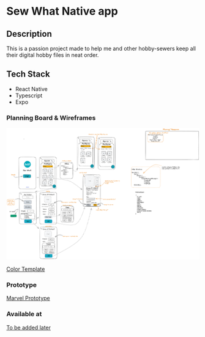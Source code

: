 # Sew What Native app

## Description

  This is a passion project made to help me and other hobby-sewers keep all their digital hobby files in neat order.

## Tech Stack

- React Native
- Typescript
- Expo

### Planning Board & Wireframes

![Excalidraw Board](./assets/sew-what-planning.png)

[Color Template](https://huemint.com/website-1/#palette=fdfdfd-05aabc-f8ae06)

### Prototype

[Marvel Prototype](https://marvelapp.com/prototype/9f97jii/screen/91074177)

### Available at

[To be added later](.)
